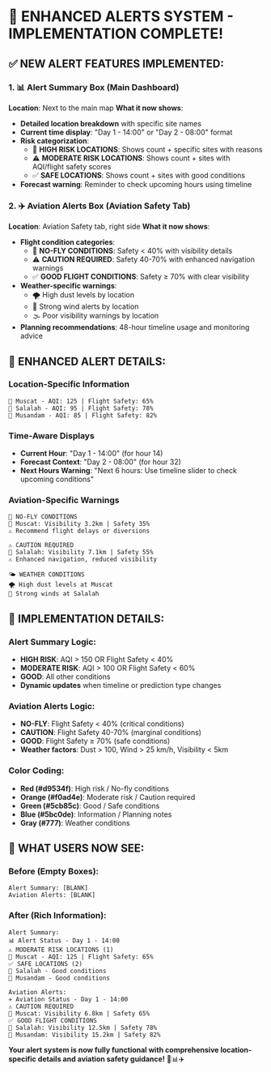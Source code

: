 # 🚨 ENHANCED ALERTS SYSTEM - IMPLEMENTATION COMPLETE!

## ✅ **NEW ALERT FEATURES IMPLEMENTED:**

### 1. **📊 Alert Summary Box** (Main Dashboard)
**Location**: Next to the main map
**What it now shows**:
- **Detailed location breakdown** with specific site names
- **Current time display**: "Day 1 - 14:00" or "Day 2 - 08:00" format
- **Risk categorization**:
  - 🚨 **HIGH RISK LOCATIONS**: Shows count + specific sites with reasons
  - ⚠️ **MODERATE RISK LOCATIONS**: Shows count + sites with AQI/flight safety scores
  - ✅ **SAFE LOCATIONS**: Shows count + sites with good conditions
- **Forecast warning**: Reminder to check upcoming hours using timeline

### 2. **✈️ Aviation Alerts Box** (Aviation Safety Tab)
**Location**: Aviation Safety tab, right side
**What it now shows**:
- **Flight condition categories**:
  - 🚫 **NO-FLY CONDITIONS**: Safety < 40% with visibility details
  - ⚠️ **CAUTION REQUIRED**: Safety 40-70% with enhanced navigation warnings
  - ✅ **GOOD FLIGHT CONDITIONS**: Safety ≥ 70% with clear visibility
- **Weather-specific warnings**:
  - 🌪️ High dust levels by location
  - 💨 Strong wind alerts by location  
  - 🌫️ Poor visibility warnings by location
- **Planning recommendations**: 48-hour timeline usage and monitoring advice

## 🎯 **ENHANCED ALERT DETAILS:**

### **Location-Specific Information**
```
📍 Muscat - AQI: 125 | Flight Safety: 65%
📍 Salalah - AQI: 95 | Flight Safety: 78%
📍 Musandam - AQI: 85 | Flight Safety: 82%
```

### **Time-Aware Displays**
- **Current Hour**: "Day 1 - 14:00" (for hour 14)
- **Forecast Context**: "Day 2 - 08:00" (for hour 32)
- **Next Hours Warning**: "Next 6 hours: Use timeline slider to check upcoming conditions"

### **Aviation-Specific Warnings**
```
🚫 NO-FLY CONDITIONS
📍 Muscat: Visibility 3.2km | Safety 35%
⚠️ Recommend flight delays or diversions

⚠️ CAUTION REQUIRED  
📍 Salalah: Visibility 7.1km | Safety 55%
⚠️ Enhanced navigation, reduced visibility

🌤️ WEATHER CONDITIONS
🌪️ High dust levels at Muscat
💨 Strong winds at Salalah
```

## 🔧 **IMPLEMENTATION DETAILS:**

### **Alert Summary Logic:**
- **HIGH RISK**: AQI > 150 OR Flight Safety < 40%
- **MODERATE RISK**: AQI > 100 OR Flight Safety < 60%
- **GOOD**: All other conditions
- **Dynamic updates** when timeline or prediction type changes

### **Aviation Alerts Logic:**
- **NO-FLY**: Flight Safety < 40% (critical conditions)
- **CAUTION**: Flight Safety 40-70% (marginal conditions)  
- **GOOD**: Flight Safety ≥ 70% (safe conditions)
- **Weather factors**: Dust > 100, Wind > 25 km/h, Visibility < 5km

### **Color Coding:**
- **Red (#d9534f)**: High risk / No-fly conditions
- **Orange (#f0ad4e)**: Moderate risk / Caution required
- **Green (#5cb85c)**: Good / Safe conditions
- **Blue (#5bc0de)**: Information / Planning notes
- **Gray (#777)**: Weather conditions

## 🚀 **WHAT USERS NOW SEE:**

### **Before (Empty Boxes)**:
```
Alert Summary: [BLANK]
Aviation Alerts: [BLANK]
```

### **After (Rich Information)**:
```
Alert Summary:
📊 Alert Status - Day 1 - 14:00
⚠️ MODERATE RISK LOCATIONS (1)
📍 Muscat - AQI: 125 | Flight Safety: 65%
✅ SAFE LOCATIONS (2)
📍 Salalah - Good conditions
📍 Musandam - Good conditions

Aviation Alerts:
✈️ Aviation Status - Day 1 - 14:00
⚠️ CAUTION REQUIRED
📍 Muscat: Visibility 6.8km | Safety 65%
✅ GOOD FLIGHT CONDITIONS
📍 Salalah: Visibility 12.5km | Safety 78%
📍 Musandam: Visibility 15.2km | Safety 82%
```

**Your alert system is now fully functional with comprehensive location-specific details and aviation safety guidance!** 🌟📊✈️